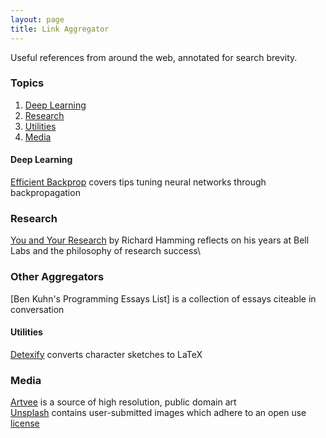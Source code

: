 ```yaml
---
layout: page
title: Link Aggregator
---
```


Useful references from around the web, annotated for search brevity.


### Topics
1. [Deep Learning](#dl)
2. [Research](#research)
3. [Utilities](#util)
4. [Media](#media)


<a name="dl"></a>
#### Deep Learning  
[Efficient Backprop](http://yann.lecun.com/exdb/publis/pdf/lecun-98b.pdf) covers tips tuning neural networks through backpropagation


<a name="research"></a>
### Research  
[You and Your Research](http://www.cs.virginia.edu/~robins/YouAndYourResearch.pdf) by Richard Hamming reflects on his years at Bell Labs and the philosophy of research success\


<a name="aggregators"></a>
### Other Aggregators  
[Ben Kuhn's Programming Essays List] is a collection of essays citeable in conversation


<a name="util"></a>
#### Utilities  
[Detexify](https://detexify.kirelabs.org/classify.html) converts character sketches to LaTeX  


<a name="media"></a>
### Media  
[Artvee](https://artvee.com) is a source of high resolution, public domain art  
[Unsplash](https://unsplash.com) contains user-submitted images which adhere to an open use [license](https://unsplash.com/license)  
 